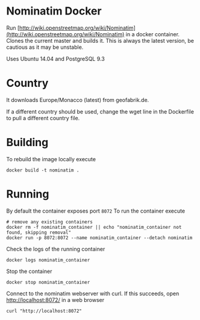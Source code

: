 # Nominatim Docker

Run [http://wiki.openstreetmap.org/wiki/Nominatim](http://wiki.openstreetmap.org/wiki/Nominatim) in a docker container. Clones the current master and builds it. This is always the latest version, be cautious as it may be unstable.

Uses Ubuntu 14.04 and PostgreSQL 9.3

# Country
It downloads Europe/Monacco (latest) from geofabrik.de.

If a different country should be used, change the wget line in the Dockerfile to pull a different country file.
# Building

To rebuild the image locally execute

```
docker build -t nominatim .
```

# Running

By default the container exposes port `8072` To run the container execute

```
# remove any existing containers
docker rm -f nominatim_container || echo "nominatim_container not found, skipping removal"
docker run -p 8072:8072 --name nominatim_container --detach nominatim
```

Check the logs of the running container

```
docker logs nominatim_container
```

Stop the container
```
docker stop nominatim_container
```

Connect to the nominatim webserver with curl. If this succeeds, open [http://localhost:8072/](http:/localhost:8072) in a web browser

```
curl "http://localhost:8072"
```

